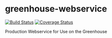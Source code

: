 # greenhouse-webservice
[![Build Status](https://travis-ci.org/ECESeniorDesign/greenhouse-webservice.svg?branch=master)](https://travis-ci.org/ECESeniorDesign/greenhouse-webservice)
[![Coverage Status](https://coveralls.io/repos/github/ECESeniorDesign/greenhouse-webservice/badge.svg?branch=master)](https://coveralls.io/github/ECESeniorDesign/greenhouse-webservice?branch=master)

Production Webservice for Use on the Greenhouse
